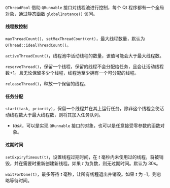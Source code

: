 `QThreadPool` 借助 `QRunnable` 接口对线程池进行控制，每个 Qt 程序都有一个全局对象，通过静态函数 `globalInstance()` 访问。

#### 线程数控制

`maxThreadCount()`，`setMaxThreadCount(cnt)`，最大线程数量，默认为 `QThread::idealThreadCount()`。

`activeThreadCount()`，线程池中活动线程的数量，该值可能会大于最大线程数。

`reserveThread()`，保留一个线程，保留的线程不会分配给任务，且会让活动线程数+1。且无论保留多少个线程，线程池至少拥有一个可分配的线程。

`releaseThread()`，释放一个保留的线程。

#### 任务分配

`start(task, priority)`，保留一个线程并在其上运行任务，除非这个线程会使活动线程数大于最大线程数，则将其加入任务队列。

* _task_，可以是实现 `QRunnable` 接口的对象，也可以是任意接受零参数的函数对象。

#### 过期时间

`setExpiryTimeout(t)`，设置线程过期时间，在 _t_ 毫秒内未使用过的线程，将被销毁，并在需要时重新创建新线程。如果 _t_ 为负数，则无过期时间。默认为 30s。

`waitForDone(t)`，最多等待 _t_ 毫秒，让所有线程退出并销毁。如果 _t_ 为 -1，则忽略等待时间。